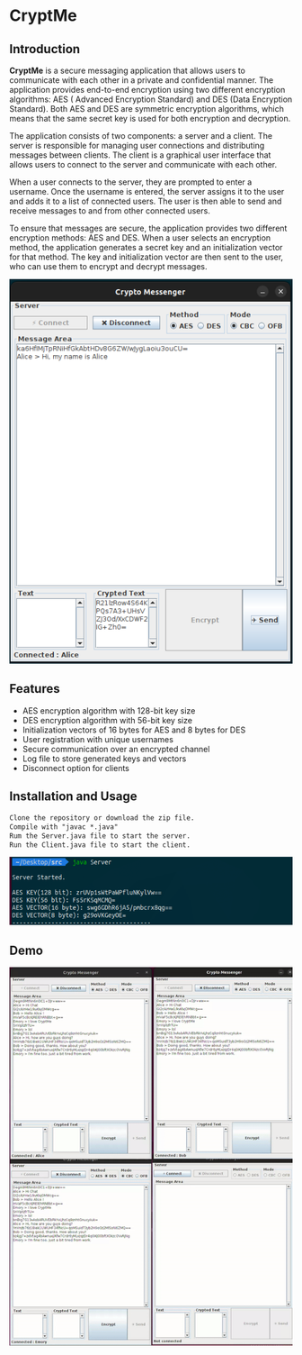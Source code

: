 # CryptMe

## Introduction

**CryptMe** is a secure messaging application that allows users to communicate with each other in a private and
confidential manner. The application provides end-to-end encryption using two different encryption algorithms: AES (
Advanced Encryption Standard) and DES (Data Encryption Standard). Both AES and DES are symmetric encryption algorithms,
which means that the same secret key is used for both encryption and decryption.

The application consists of two components: a server and a client. The server is responsible for managing user
connections and distributing messages between clients. The client is a graphical user interface that allows users to
connect to the server and communicate with each other.

When a user connects to the server, they are prompted to enter a username. Once the username is entered, the server
assigns it to the user and adds it to a list of connected users. The user is then able to send and receive messages to
and from other connected users.

To ensure that messages are secure, the application provides two different encryption methods: AES and DES. When a user
selects an encryption method, the application generates a secret key and an initialization vector for that method. The
key and initialization vector are then sent to the user, who can use them to encrypt and decrypt messages.

![alt text](https://github.com/atikfirat/CryptMe/blob/main/demo/chat.png?raw=true)



## Features

- AES encryption algorithm with 128-bit key size
- DES encryption algorithm with 56-bit key size
- Initialization vectors of 16 bytes for AES and 8 bytes for DES
- User registration with unique usernames
- Secure communication over an encrypted channel
- Log file to store generated keys and vectors
- Disconnect option for clients

## Installation and Usage

```
Clone the repository or download the zip file.
Compile with "javac *.java"
Rum the Server.java file to start the server.
Run the Client.java file to start the client.
```

![alt text](https://github.com/atikfirat/CryptMe/blob/main/demo/Server.png?raw=true)

## Demo

![alt text](https://github.com/atikfirat/CryptMe/blob/main/demo/demo.gif?raw=true)

